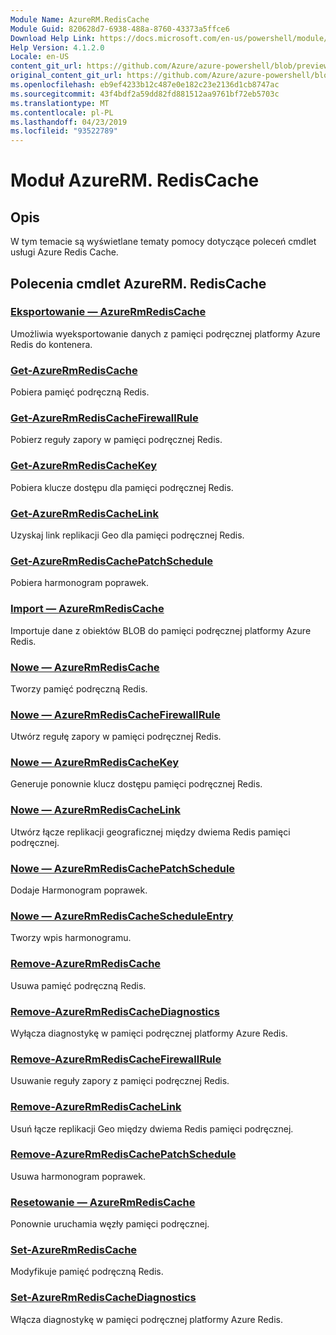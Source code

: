 ```yaml
---
Module Name: AzureRM.RedisCache
Module Guid: 820628d7-6938-488a-8760-43373a5ffce6
Download Help Link: https://docs.microsoft.com/en-us/powershell/module/azurerm.rediscache
Help Version: 4.1.2.0
Locale: en-US
content_git_url: https://github.com/Azure/azure-powershell/blob/preview/src/ResourceManager/RedisCache/Commands.RedisCache/help/AzureRM.RedisCache.md
original_content_git_url: https://github.com/Azure/azure-powershell/blob/preview/src/ResourceManager/RedisCache/Commands.RedisCache/help/AzureRM.RedisCache.md
ms.openlocfilehash: eb9ef4233b12c487e0e182c23e2136d1cb8747ac
ms.sourcegitcommit: 43f4bdf2a59dd82fd881512aa9761bf72eb5703c
ms.translationtype: MT
ms.contentlocale: pl-PL
ms.lasthandoff: 04/23/2019
ms.locfileid: "93522789"
---
```

# Moduł AzureRM. RedisCache
## Opis
W tym temacie są wyświetlane tematy pomocy dotyczące poleceń cmdlet usługi Azure Redis Cache.

## Polecenia cmdlet AzureRM. RedisCache
### [Eksportowanie — AzureRmRedisCache](Export-AzureRmRedisCache.md)
Umożliwia wyeksportowanie danych z pamięci podręcznej platformy Azure Redis do kontenera.

### [Get-AzureRmRedisCache](Get-AzureRmRedisCache.md)
Pobiera pamięć podręczną Redis.

### [Get-AzureRmRedisCacheFirewallRule](Get-AzureRmRedisCacheFirewallRule.md)
Pobierz reguły zapory w pamięci podręcznej Redis.

### [Get-AzureRmRedisCacheKey](Get-AzureRmRedisCacheKey.md)
Pobiera klucze dostępu dla pamięci podręcznej Redis.

### [Get-AzureRmRedisCacheLink](Get-AzureRmRedisCacheLink.md)
Uzyskaj link replikacji Geo dla pamięci podręcznej Redis.

### [Get-AzureRmRedisCachePatchSchedule](Get-AzureRmRedisCachePatchSchedule.md)
Pobiera harmonogram poprawek.

### [Import — AzureRmRedisCache](Import-AzureRmRedisCache.md)
Importuje dane z obiektów BLOB do pamięci podręcznej platformy Azure Redis.

### [Nowe — AzureRmRedisCache](New-AzureRmRedisCache.md)
Tworzy pamięć podręczną Redis.

### [Nowe — AzureRmRedisCacheFirewallRule](New-AzureRmRedisCacheFirewallRule.md)
Utwórz regułę zapory w pamięci podręcznej Redis.

### [Nowe — AzureRmRedisCacheKey](New-AzureRmRedisCacheKey.md)
Generuje ponownie klucz dostępu pamięci podręcznej Redis.

### [Nowe — AzureRmRedisCacheLink](New-AzureRmRedisCacheLink.md)
Utwórz łącze replikacji geograficznej między dwiema Redis pamięci podręcznej.

### [Nowe — AzureRmRedisCachePatchSchedule](New-AzureRmRedisCachePatchSchedule.md)
Dodaje Harmonogram poprawek.

### [Nowe — AzureRmRedisCacheScheduleEntry](New-AzureRmRedisCacheScheduleEntry.md)
Tworzy wpis harmonogramu.

### [Remove-AzureRmRedisCache](Remove-AzureRmRedisCache.md)
Usuwa pamięć podręczną Redis.

### [Remove-AzureRmRedisCacheDiagnostics](Remove-AzureRmRedisCacheDiagnostics.md)
Wyłącza diagnostykę w pamięci podręcznej platformy Azure Redis.

### [Remove-AzureRmRedisCacheFirewallRule](Remove-AzureRmRedisCacheFirewallRule.md)
Usuwanie reguły zapory z pamięci podręcznej Redis.

### [Remove-AzureRmRedisCacheLink](Remove-AzureRmRedisCacheLink.md)
Usuń łącze replikacji Geo między dwiema Redis pamięci podręcznej.

### [Remove-AzureRmRedisCachePatchSchedule](Remove-AzureRmRedisCachePatchSchedule.md)
Usuwa harmonogram poprawek.

### [Resetowanie — AzureRmRedisCache](Reset-AzureRmRedisCache.md)
Ponownie uruchamia węzły pamięci podręcznej.

### [Set-AzureRmRedisCache](Set-AzureRmRedisCache.md)
Modyfikuje pamięć podręczną Redis.

### [Set-AzureRmRedisCacheDiagnostics](Set-AzureRmRedisCacheDiagnostics.md)
Włącza diagnostykę w pamięci podręcznej platformy Azure Redis.

